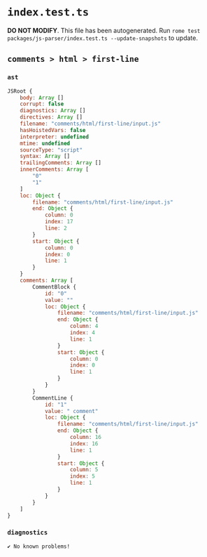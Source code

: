 # `index.test.ts`

**DO NOT MODIFY**. This file has been autogenerated. Run `rome test packages/js-parser/index.test.ts --update-snapshots` to update.

## `comments > html > first-line`

### `ast`

```javascript
JSRoot {
	body: Array []
	corrupt: false
	diagnostics: Array []
	directives: Array []
	filename: "comments/html/first-line/input.js"
	hasHoistedVars: false
	interpreter: undefined
	mtime: undefined
	sourceType: "script"
	syntax: Array []
	trailingComments: Array []
	innerComments: Array [
		"0"
		"1"
	]
	loc: Object {
		filename: "comments/html/first-line/input.js"
		end: Object {
			column: 0
			index: 17
			line: 2
		}
		start: Object {
			column: 0
			index: 0
			line: 1
		}
	}
	comments: Array [
		CommentBlock {
			id: "0"
			value: ""
			loc: Object {
				filename: "comments/html/first-line/input.js"
				end: Object {
					column: 4
					index: 4
					line: 1
				}
				start: Object {
					column: 0
					index: 0
					line: 1
				}
			}
		}
		CommentLine {
			id: "1"
			value: " comment"
			loc: Object {
				filename: "comments/html/first-line/input.js"
				end: Object {
					column: 16
					index: 16
					line: 1
				}
				start: Object {
					column: 5
					index: 5
					line: 1
				}
			}
		}
	]
}
```

### `diagnostics`

```
✔ No known problems!

```
